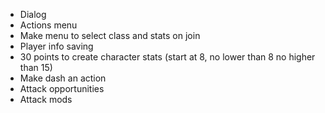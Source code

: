 - Dialog
- Actions menu
- Make menu to select class and stats on join
- Player info saving
- 30 points to create character stats (start at 8, no lower than 8 no higher than 15)
- Make dash an action
- Attack opportunities
- Attack mods
